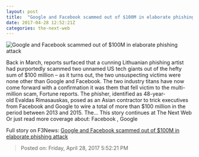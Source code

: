 ```yaml
---
layout: post
title:  "Google and Facebook scammed out of $100M in elaborate phishing attack"
date: 2017-04-28 12:52:21Z
categories: the-next-web
---
```


![Google and Facebook scammed out of $100M in elaborate phishing attack](https://cdn2.tnwcdn.com/wp-content/blogs.dir/1/files/2016/09/scam-troll.jpg)

Back in March, reports surfaced that a cunning Lithuanian phishing artist had purportedly scammed two unnamed US tech giants out of the hefty sum of $100 million – as it turns out, the two unsuspecting victims were none other than Google and Facebook. The two industry titans have now come forward with a confirmation it was them that fell victim to the multi-million scam, Fortune reports. The phisher, identified as 48-year-old Evaldas Rimasauskas, posed as an Asian contractor to trick executives from Facebook and Google to wire a total of more than $100 million in the period between 2013 and 2015. The… This story continues at The Next Web Or just read more coverage about: Facebook , Google


Full story on F3News: [Google and Facebook scammed out of $100M in elaborate phishing attack](http://www.f3nws.com/n/ECRDjD)

> Posted on: Friday, April 28, 2017 5:52:21 PM
